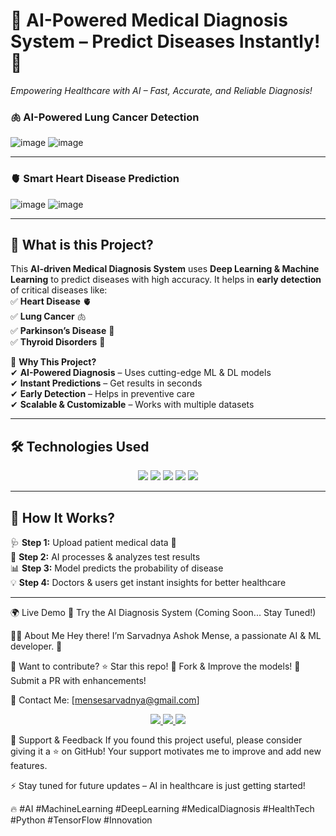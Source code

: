 # 🏥 AI-Powered Medical Diagnosis System – Predict Diseases Instantly! 🚀  
*Empowering Healthcare with AI – Fast, Accurate, and Reliable Diagnosis!*  

<h3><b>🫁 AI-Powered Lung Cancer Detection </b></h3>

  ![image](https://github.com/user-attachments/assets/fffdff70-d276-4402-bdf4-b3c23370c530)
  ![image](https://github.com/user-attachments/assets/8692c70d-23e4-45c8-8f80-89074b4f5875)

<hr>
<h3><b>🫀 Smart Heart Disease Prediction</b></h3>

  ![image](https://github.com/user-attachments/assets/d1e718c8-46e4-4e67-b25b-413461de334e)
  ![image](https://github.com/user-attachments/assets/43a7bd2e-ade4-45f6-88e4-3ee28e44406e)
  

---

## 🌟 What is this Project?  

This **AI-driven Medical Diagnosis System** uses **Deep Learning & Machine Learning** to predict diseases with high accuracy. It helps in **early detection** of critical diseases like:  
✅ **Heart Disease** 🫀  
✅ **Lung Cancer** 🫁  
✅ **Parkinson’s Disease** 🧠  
✅ **Thyroid Disorders** 🦋  

🔹 **Why This Project?**  
✔ **AI-Powered Diagnosis** – Uses cutting-edge ML & DL models  
✔ **Instant Predictions** – Get results in seconds  
✔ **Early Detection** – Helps in preventive care  
✔ **Scalable & Customizable** – Works with multiple datasets  

---

## 🛠️ Technologies Used  

<p align="center">
  <img src="https://img.shields.io/badge/Python-3776AB?style=for-the-badge&logo=python&logoColor=white">
  <img src="https://img.shields.io/badge/TensorFlow-FF6F00?style=for-the-badge&logo=tensorflow&logoColor=white">
  <img src="https://img.shields.io/badge/Keras-D00000?style=for-the-badge&logo=keras&logoColor=white">
  <img src="https://img.shields.io/badge/Scikit_Learn-F7931E?style=for-the-badge&logo=scikitlearn&logoColor=white">
  <img src="https://img.shields.io/badge/Streamlit-FF4B4B?style=for-the-badge&logo=streamlit&logoColor=white">
</p>  

---

## 🚀 How It Works?  
🩺 **Step 1:** Upload patient medical data 📂  
🧠 **Step 2:** AI processes & analyzes test results  
📊 **Step 3:** Model predicts the probability of disease  
💡 **Step 4:** Doctors & users get instant insights for better healthcare  

---

🌍 Live Demo
🔗 Try the AI Diagnosis System (Coming Soon... Stay Tuned!)

👩‍💻 About Me
Hey there! I’m Sarvadnya Ashok Mense, a passionate AI & ML developer. 🚀

📌 Want to contribute?
⭐ Star this repo!
🍴 Fork & Improve the models!
🚀 Submit a PR with enhancements!

📧 Contact Me: [mensesarvadnya@gmail.com]

<p align="center"> <a href="https://www.linkedin.com/in/sarvdnya"> <img src="https://img.shields.io/badge/LinkedIn-0A66C2?style=for-the-badge&logo=linkedin&logoColor=white"> </a> <a href="https://github.com/sarvdnya2004"> <img src="https://img.shields.io/badge/GitHub-181717?style=for-the-badge&logo=github&logoColor=white"> </a> <a href="https://twitter.com/sarvdnya"> <img src="https://img.shields.io/badge/Twitter-1DA1F2?style=for-the-badge&logo=twitter&logoColor=white"> </a> </p>
🚀 Support & Feedback
If you found this project useful, please consider giving it a ⭐ on GitHub!
Your support motivates me to improve and add new features.

⚡ Stay tuned for future updates – AI in healthcare is just getting started!

🔥 #AI #MachineLearning #DeepLearning #MedicalDiagnosis #HealthTech #Python #TensorFlow #Innovation
